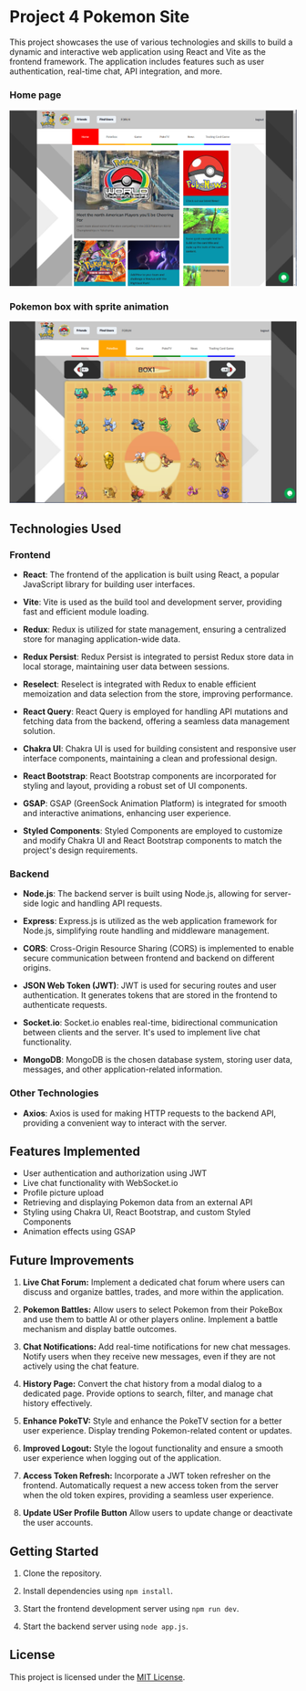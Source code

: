 # Project 4 Pokemon Site

This project showcases the use of various technologies and skills to build a dynamic and interactive web application using React and Vite as the frontend framework. The application includes features such as user authentication, real-time chat, API integration, and more.

### Home page
![Alt Text](Screenshot%20from%202023-08-19%2000-53-24.png)

### Pokemon box with sprite animation
![Alt Text](Screenshot%20from%202023-08-19%2000-56-14.png)



## Technologies Used

### Frontend

- **React**: The frontend of the application is built using React, a popular JavaScript library for building user interfaces.

- **Vite**: Vite is used as the build tool and development server, providing fast and efficient module loading.

- **Redux**: Redux is utilized for state management, ensuring a centralized store for managing application-wide data.

- **Redux Persist**: Redux Persist is integrated to persist Redux store data in local storage, maintaining user data between sessions.

- **Reselect**: Reselect is integrated with Redux to enable efficient memoization and data selection from the store, improving performance.

- **React Query**: React Query is employed for handling API mutations and fetching data from the backend, offering a seamless data management solution.

- **Chakra UI**: Chakra UI is used for building consistent and responsive user interface components, maintaining a clean and professional design.

- **React Bootstrap**: React Bootstrap components are incorporated for styling and layout, providing a robust set of UI components.

- **GSAP**: GSAP (GreenSock Animation Platform) is integrated for smooth and interactive animations, enhancing user experience.

- **Styled Components**: Styled Components are employed to customize and modify Chakra UI and React Bootstrap components to match the project's design requirements.

### Backend

- **Node.js**: The backend server is built using Node.js, allowing for server-side logic and handling API requests.

- **Express**: Express.js is utilized as the web application framework for Node.js, simplifying route handling and middleware management.

- **CORS**: Cross-Origin Resource Sharing (CORS) is implemented to enable secure communication between frontend and backend on different origins.

- **JSON Web Token (JWT)**: JWT is used for securing routes and user authentication. It generates tokens that are stored in the frontend to authenticate requests.

- **Socket.io**: Socket.io enables real-time, bidirectional communication between clients and the server. It's used to implement live chat functionality.

- **MongoDB**: MongoDB is the chosen database system, storing user data, messages, and other application-related information.

### Other Technologies

- **Axios**: Axios is used for making HTTP requests to the backend API, providing a convenient way to interact with the server.

## Features Implemented

- User authentication and authorization using JWT
- Live chat functionality with WebSocket.io
- Profile picture upload
- Retrieving and displaying Pokemon data from an external API
- Styling using Chakra UI, React Bootstrap, and custom Styled Components
- Animation effects using GSAP

## Future Improvements

1. **Live Chat Forum:** Implement a dedicated chat forum where users can discuss and organize battles, trades, and more within the application.

2. **Pokemon Battles:** Allow users to select Pokemon from their PokeBox and use them to battle AI or other players online. Implement a battle mechanism and display battle outcomes.

3. **Chat Notifications:** Add real-time notifications for new chat messages. Notify users when they receive new messages, even if they are not actively using the chat feature.

4. **History Page:** Convert the chat history from a modal dialog to a dedicated page. Provide options to search, filter, and manage chat history effectively.

5. **Enhance PokeTV:** Style and enhance the PokeTV section for a better user experience. Display trending Pokemon-related content or updates.

6. **Improved Logout:** Style the logout functionality and ensure a smooth user experience when logging out of the application.

7. **Access Token Refresh:** Incorporate a JWT token refresher on the frontend. Automatically request a new access token from the server when the old token expires, providing a seamless user experience.

8. **Update USer Profile Button** Allow users to update change or deactivate the user accounts.


## Getting Started

1. Clone the repository.

2. Install dependencies using `npm install`.

3. Start the frontend development server using `npm run dev`.

4. Start the backend server using `node app.js`.



## License

This project is licensed under the [MIT License](LICENSE).
